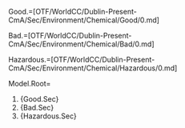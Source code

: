 Good.=[OTF/WorldCC/Dublin-Present-CmA/Sec/Environment/Chemical/Good/0.md]

Bad.=[OTF/WorldCC/Dublin-Present-CmA/Sec/Environment/Chemical/Bad/0.md]

Hazardous.=[OTF/WorldCC/Dublin-Present-CmA/Sec/Environment/Chemical/Hazardous/0.md]

Model.Root=<ol><li>{Good.Sec}<li>{Bad.Sec}<li>{Hazardous.Sec}</ol>
